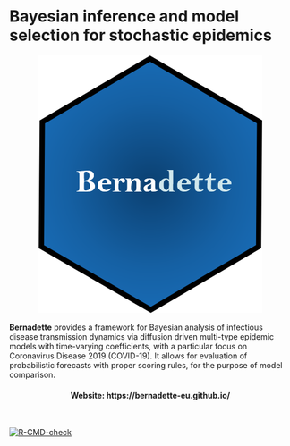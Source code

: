 
# Bayesian inference and model selection for stochastic epidemics

<p align="center">
<img src="https://github.com/bernadette-eu/bernadette-eu.github.io/blob/366c9765bc6c776837a23343c6c8e2ba187f94b9/images/Picture1.png">
</p>

**Bernadette** provides a framework for Bayesian analysis of infectious disease transmission dynamics via diffusion driven multi-type epidemic models with time-varying coefficients, with a particular focus on Coronavirus Disease 2019 (COVID-19). It allows for evaluation of probabilistic forecasts with proper scoring rules, for the purpose of model comparison.

<h4 align="center">
  Website: https://bernadette-eu.github.io/
</h4>
<br/>

  <!-- badges: start -->
  [![R-CMD-check](https://github.com/bernadette-eu/Bernadette/workflows/R-CMD-check/badge.svg)](https://github.com/bernadette-eu/Bernadette/actions)
  <!-- badges: end -->
